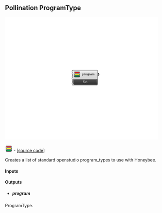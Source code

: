 ## Pollination ProgramType

![](../../images/components/Pollination_ProgramType.png)

![](../../images/icons/Pollination_ProgramType.png) - [[source code]](https://github.com/ladybug-tools/honeybee-grasshopper-core/blob/master/honeybee_grasshopper_core/src//Pollination%20ProgramType.py)


Creates a list of standard openstudio program_types to use with Honeybee. 

#### Inputs

#### Outputs
* ##### program
ProgramType. 